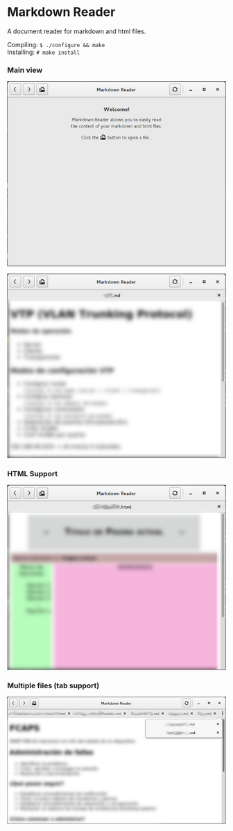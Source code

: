# Markdown Reader
A document reader for markdown and html files.

Compiling: `$ ./configure && make`  
Installing: `# make install`

### Main view
![Main view](screenshots/main-screen.png)

![Main view](screenshots/markdown-viewer.png)

### HTML Support
![HTML Support](screenshots/html-viewer.png)

### Multiple files (tab support)
![Multiple files](screenshots/tab-support.png)